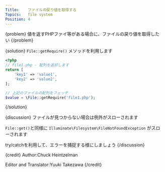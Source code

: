 ```yaml
---
Title:    ファイルの戻り値を取得する
Topics:   file system
Position: 4
---
```


{problem}
値を返すPHPファイ等がある場合に、ファイルの戻り値を取得したい
{/problem}

{solution}
`File::getRequire()` メソッドを利用します

```php
<?php
// file1.php - 配列を返却します
return [
    'key1' => 'value1',
    'key2' => 'value2',
];
```

```php
// 上記のファイルの配列をフェッチ
$value = \File::getRequire('file1.php');
```
{/solution}

{discussion}
ファイルが見つからない場合は例外がスローされます

`File::get()`と同様に `Illuminate\Filesystem\FileNotFoundException` がスローされます

try/catchを利用して、エラーを捕捉する様にしましょう
{/discussion}

{credit}
Author:Chuck Heintzelman

Editor and Translator:Yuuki Takezawa
{/credit}
